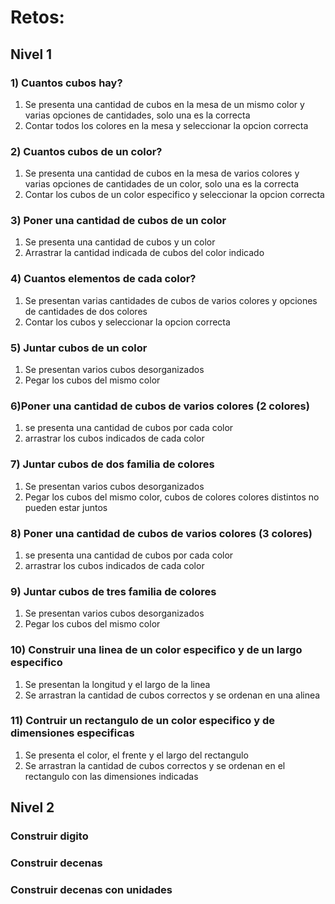 # Retos:

## Nivel 1

### 1) Cuantos cubos hay?
1. Se presenta una cantidad de cubos en la mesa de un mismo color y varias opciones de cantidades, solo una es la correcta
2. Contar todos los colores en la mesa y seleccionar la opcion correcta

### 2) Cuantos cubos de un color?
1. Se presenta una cantidad de cubos en la mesa de varios colores y varias opciones de cantidades de un color, solo una es la correcta
2. Contar los cubos de un color especifico y seleccionar la opcion correcta
 
### 3) Poner una cantidad de cubos de un color
1. Se presenta una cantidad de cubos y un color
2. Arrastrar la cantidad indicada de cubos del color indicado

### 4) Cuantos elementos de cada color?
1. Se presentan varias cantidades de cubos de varios colores y opciones de cantidades de dos colores
2. Contar los cubos y seleccionar la opcion correcta

### 5) Juntar cubos de un color
1. Se presentan varios cubos desorganizados
2. Pegar los cubos del mismo color

### 6)Poner una cantidad de cubos de varios colores (2 colores)
1. se presenta una cantidad de cubos por cada color
2. arrastrar los cubos indicados de cada color

### 7) Juntar cubos de dos familia de colores
1. Se presentan varios cubos desorganizados
2. Pegar los cubos del mismo color, cubos de colores colores distintos no pueden estar juntos

### 8) Poner una cantidad de cubos de varios colores (3 colores)
1. se presenta una cantidad de cubos por cada color
2. arrastrar los cubos indicados de cada color

### 9) Juntar cubos de tres familia de colores
1. Se presentan varios cubos desorganizados
2. Pegar los cubos del mismo color

### 10) Construir una linea de un color especifico y de un largo especifico
1. Se presentan la longitud y el largo de la linea
2. Se arrastran la cantidad de cubos correctos y se ordenan en una alinea

### 11) Contruir un rectangulo de un color especifico y de dimensiones especificas
1. Se presenta el color, el frente y el largo del rectangulo
2. Se arrastran la cantidad de cubos correctos y se ordenan en el rectangulo con las dimensiones indicadas

## Nivel 2
### Construir digito
### Construir decenas
### Construir decenas con unidades